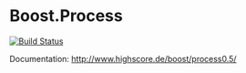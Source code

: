 Boost.Process
=============

[![Build Status](https://travis-ci.org/BorisSchaeling/boost-process.svg?branch=master)](https://travis-ci.org/BorisSchaeling/boost-process)

Documentation: http://www.highscore.de/boost/process0.5/
